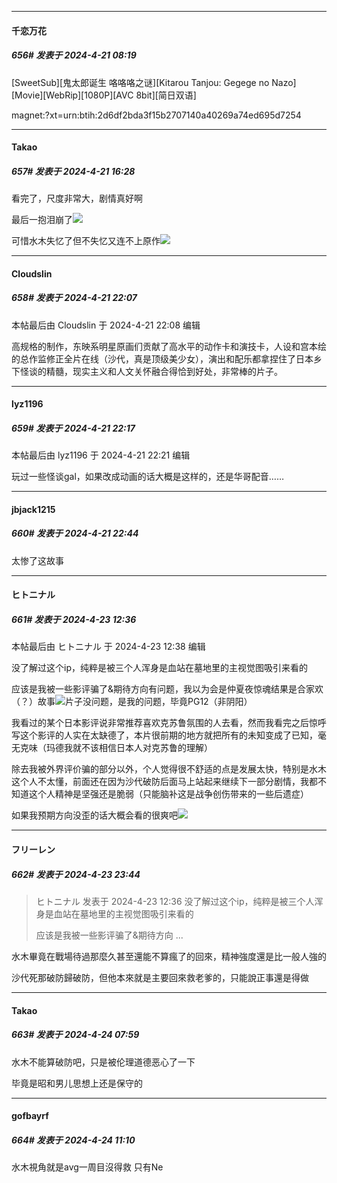 ﻿
*****

####  千恋万花  
##### 656#       发表于 2024-4-21 08:19

[SweetSub][鬼太郎诞生 咯咯咯之谜][Kitarou Tanjou: Gegege no Nazo][Movie][WebRip][1080P][AVC 8bit][简日双语]

magnet:?xt=urn:btih:2d6df2bda3f15b2707140a40269a74ed695d7254


*****

####  Takao  
##### 657#       发表于 2024-4-21 16:28

看完了，尺度非常大，剧情真好啊

最后一抱泪崩了<img src="https://static.saraba1st.com/image/smiley/face2017/138.png" referrerpolicy="no-referrer">

可惜水木失忆了但不失忆又连不上原作<img src="https://static.saraba1st.com/image/smiley/face2017/136.png" referrerpolicy="no-referrer">


*****

####  Cloudslin  
##### 658#       发表于 2024-4-21 22:07

 本帖最后由 Cloudslin 于 2024-4-21 22:08 编辑 

高规格的制作，东映系明星原画们贡献了高水平的动作卡和演技卡，人设和宫本绘的总作监修正全片在线（沙代，真是顶级美少女），演出和配乐都拿捏住了日本乡下怪谈的精髓，现实主义和人文关怀融合得恰到好处，非常棒的片子。


*****

####  lyz1196  
##### 659#       发表于 2024-4-21 22:17

 本帖最后由 lyz1196 于 2024-4-21 22:21 编辑 

玩过一些怪谈gal，如果改成动画的话大概是这样的，还是华哥配音……


*****

####  jbjack1215  
##### 660#       发表于 2024-4-21 22:44

太惨了这故事


*****

####  ヒトニナル  
##### 661#       发表于 2024-4-23 12:36

 本帖最后由 ヒトニナル 于 2024-4-23 12:38 编辑 

没了解过这个ip，纯粹是被三个人浑身是血站在墓地里的主视觉图吸引来看的

应该是我被一些影评骗了&amp;期待方向有问题，我以为会是仲夏夜惊魂结果是合家欢（？）故事<img src="https://static.saraba1st.com/image/smiley/face2017/068.png" referrerpolicy="no-referrer">片子没问题，是我的问题，毕竟PG12（非阴阳）

我看过的某个日本影评说非常推荐喜欢克苏鲁氛围的人去看，然而我看完之后惊呼写这个影评的人实在太缺德了，本片很前期的地方就把所有的未知变成了已知，毫无克味（玛德我就不该相信日本人对克苏鲁的理解）

除去我被外界评价骗的部分以外，个人觉得很不舒适的点是发展太快，特别是水木这个人不太懂，前面还在因为沙代破防后面马上站起来继续下一部分剧情，我都不知道这个人精神是坚强还是脆弱（只能脑补这是战争创伤带来的一些后遗症）

如果我预期方向没歪的话大概会看的很爽吧<img src="https://static.saraba1st.com/image/smiley/face2017/125.png" referrerpolicy="no-referrer">


*****

####  フリーレン  
##### 662#       发表于 2024-4-23 23:44

<blockquote>ヒトニナル 发表于 2024-4-23 12:36
没了解过这个ip，纯粹是被三个人浑身是血站在墓地里的主视觉图吸引来看的

应该是我被一些影评骗了&amp;期待方向 ...</blockquote>
水木畢竟在戰場待過那麼久甚至還能不算瘋了的回來，精神強度還是比一般人強的

沙代死那破防歸破防，但他本來就是主要回來救老爹的，只能說正事還是得做


*****

####  Takao  
##### 663#       发表于 2024-4-24 07:59

水木不能算破防吧，只是被伦理道德恶心了一下

毕竟是昭和男儿思想上还是保守的


*****

####  gofbayrf  
##### 664#       发表于 2024-4-24 11:10

水木視角就是avg一周目沒得救 只有Ne

